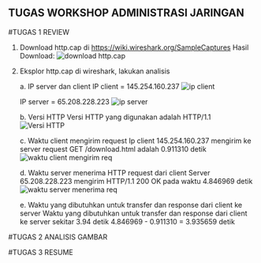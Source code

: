 ## TUGAS WORKSHOP ADMINISTRASI JARINGAN 

#TUGAS 1 REVIEW
  1. Download http.cap di https://wiki.wireshark.org/SampleCaptures
     Hasil Download:
     ![download http.cap](https://github.com/Kansaadeneva/AdminJaringan2025/issues/1#issue-2865980429)
     
  2. Eksplor http.cap di wireshark, lakukan analisis

     a. IP server dan client
        IP client = 145.254.160.237
        ![ip client]()
     
        IP server = 65.208.228.223
        ![ip server]()
     
     b. Versi HTTP
        Versi HTTP yang digunakan adalah HTTP/1.1
        ![Versi HTTP](https://github.com/Kansaadeneva/AdminJaringan2025/issues/4#issue-2866143869)
     
     c. Waktu client mengirim request
        Ip client 145.254.160.237 mengirim ke server request GET /download.html adalah 0.911310 detik
        ![waktu client mengirim req](https://github.com/Kansaadeneva/AdminJaringan2025/issues/2#issue-2866135380)
     
     d. Waktu server menerima HTTP request dari client
        Server 65.208.228.223 mengirim HTTP/1.1 200 OK pada waktu 4.846969 detik
        ![waktu server menerima req](https://github.com/Kansaadeneva/AdminJaringan2025/issues/3#issue-2866139406)
     
     e. Waktu yang dibutuhkan untuk transfer dan response dari client ke server
        Waktu yang dibutuhkan untuk transfer dan response dari client ke server sekitar 3.94 detik
        4.846969 - 0.911310 = 3.935659 detik

#TUGAS 2 ANALISIS GAMBAR

#TUGAS 3 RESUME
